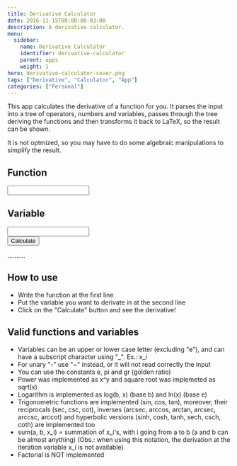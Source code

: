 ```yaml
---
title: Derivative Calculator
date: 2016-11-15T00:00:00-03:00
description: A derivative calculator.
menu:
  sidebar:
    name: Derivative Calculator
    identifier: derivative-calculator
    parent: apps
    weight: 1
hero: derivative-calculator-cover.png
tags: ["Derivative", "Calculator", "App"]
categories: ["Personal"]
---
```


This app calculates the derivative of a function for you. It parses the input into a tree of operators, numbers and variables, passes through the tree deriving the functions and then transforms it back to LaTeX, so the result can be shown.

It is not optmized, so you may have to do some algebraic manipulations to simplify the result.

<link rel="stylesheet" type="text/css" href="/css/derivative.css" />

## Function
<div class="inputBorder">
  <input type="text" id="formInput"/>
</div>

## Variable
<div class="inputBorder">
  <input type="text" id="varInput"/>
</div>

<input id="calc" type="submit" value="Calculate" onclick="main()"/>
<script>
  var a = function(e) {
    if (e.keyCode == 13)
      document.getElementById('calc').click();
  }
  document.getElementById('formInput').onkeypress = a
  document.getElementById('varInput').onkeypress = a
</script>

<p id="result" class="output">..........</p>
<p id="errorLog" class="output"></p>

<script type="text/javascript" src="/js/derivative_script.js"></script>
<script type="text/javascript" async
    src="https://cdn.mathjax.org/mathjax/latest/MathJax.js?config=AM_HTMLorMML">
</script>

## How to use
* Write the function at the first line
* Put the variable you want to derivate in at the second line
* Click on the "Calculate" button and see the derivative!

## Valid functions and variables
* Variables can be an upper or lower case letter (excluding "e"), and can have a subscript character using "_". Ex.: x_i
* For unary "-" use "~" instead, or it will not read correctly the input
* You can use the constants e, pi and gr (golden ratio)
* Power was implemented as x^y and square root was implemeted as sqrt(x)
* Logarithm is implemented as log(b, x) (base b) and ln(x) (base e)
* Trigonometric functions are implemented (sin, cos, tan), moreover, their reciprocals (sec, csc, cot), inverses (arcsec, arccos, arctan, arcsec, arccsc, arccot) and hyperbolic versions (sinh, cosh, tanh, sech, csch, coth) are implemented too
* sum(a, b, x_i) = summation of x_i's, with i going from a to b (a and b can be almost anything) (Obs.: when using this notation, the derivation at the iteration variable x_i is not available)
* Factorial is NOT implemented